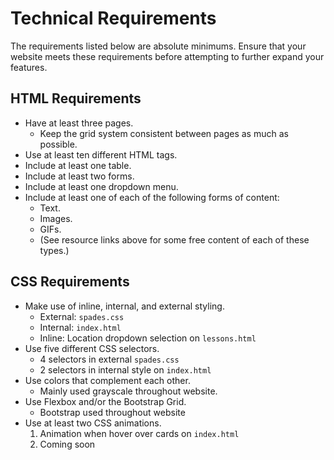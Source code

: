 # Technical Requirements

The requirements listed below are absolute minimums. Ensure that your website meets these requirements before attempting to further expand your features.

## HTML Requirements
* Have at least three pages.
  * Keep the grid system consistent between pages as much as possible.
* Use at least ten different HTML tags.
* Include at least one table.
* Include at least two forms.
* Include at least one dropdown menu.
* Include at least one of each of the following forms of content:
  * Text.
  * Images.
  * GIFs.
  * (See resource links above for some free content of each of these types.)

## CSS Requirements
* Make use of inline, internal, and external styling.
  * External: `spades.css`
  * Internal: `index.html`
  * Inline: Location dropdown selection on `lessons.html`
* Use five different CSS selectors.
  * 4 selectors in external `spades.css`
  * 2 selectors in internal style on `index.html`
* Use colors that complement each other.
  * Mainly used grayscale throughout website.
* Use Flexbox and/or the Bootstrap Grid.
  * Bootstrap used throughout website
* Use at least two CSS animations.
  1. Animation when hover over cards on `index.html`
  2. Coming soon